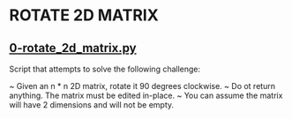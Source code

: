 # ROTATE 2D MATRIX

## [0-rotate_2d_matrix.py](./0-rotate_2d_matrix.py)

Script that attempts to solve the following challenge:

~ Given an n * n 2D matrix, rotate it 90 degrees clockwise.
    ~ Do ot return anything. The matrix must be edited in-place.
    ~ You can assume the matrix will have 2 dimensions and will not be empty.
